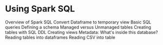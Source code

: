 # Using Spark SQL
Overview of Spark SQL
Convert Dataframe to temporary view
Basic SQL queries
Defining a schema
Managed versus Unmanaged tables
Creating tables with SQL DDL
Creating views
Metadata: What's inside this database?
Reading tables into dataframes
Reading CSV into table
